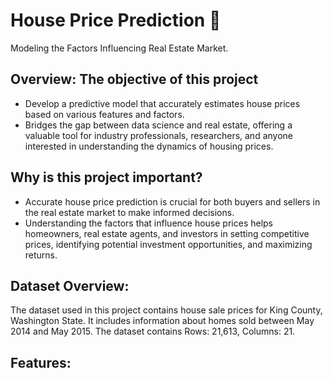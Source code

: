 # House Price Prediction 🏡

Modeling the Factors Influencing Real Estate Market.

## Overview: The objective of this project
- Develop a predictive model that accurately estimates house prices based on various features and factors.
- Bridges the gap between data science and real estate, offering a valuable tool for industry professionals, researchers, and anyone interested in understanding the dynamics of housing prices.

## Why is this project important?

- Accurate house price prediction is crucial for both buyers and sellers in the real estate market to make informed decisions.
- Understanding the factors that influence house prices helps homeowners, real estate agents, and investors in setting competitive prices, identifying potential investment opportunities, and maximizing returns.

## Dataset Overview: 

The dataset used in this project contains house sale prices for King County,  Washington State.  It includes information about homes sold between May 2014 and May 2015. 
The dataset contains Rows: 21,613, Columns: 21.

## Features:




